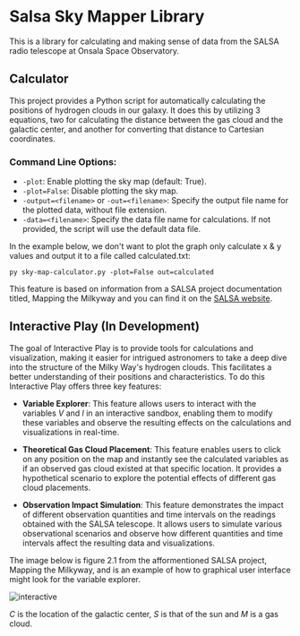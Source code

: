 # Salsa Sky Mapper Library

This is a library for calculating and making sense of data from the SALSA radio telescope at Onsala Space Observatory.

## Calculator
This project provides a Python script for automatically calculating the positions of hydrogen clouds in our galaxy. 
It does this by utilizing 3 equations, two for calculating the distance between the gas cloud and the galactic center,
and another for converting that distance to Cartesian coordinates.

### Command Line Options:

- `-plot`: Enable plotting the sky map (default: True).
- `-plot=False`: Disable plotting the sky map.
- `-output=<filename>` or `-out=<filename>`: Specify the output file name for the plotted data, without file extension.
- `-data=<filename>`: Specify the data file name for calculations. If not provided, the script will use the default data file.

In the example below, we don't want to plot the graph only calculate x & y values and output it to a file called calculated.txt: 

`py sky-map-calculator.py -plot=False out=calculated`

This feature is based on information from a SALSA project documentation titled, Mapping the Milkyway and you
can find it on the [SALSA website](https://liv.oso.chalmers.se/salsa/support).

## Interactive Play (In Development)

The goal of Interactive Play is to provide tools for calculations and visualization, making it easier for intrigued astronomers to take a deep dive into the structure of the Milky Way's hydrogen clouds. This facilitates a better understanding of their positions and characteristics. To do this Interactive Play offers three key features:

 - **Variable Explorer**: This feature allows users to interact with the variables $V$ and $l$ in an interactive sandbox, enabling them to modify these variables and observe the resulting effects on the calculations and visualizations in real-time.

 - **Theoretical Gas Cloud Placement**: This feature enables users to click on any position on the map and instantly see the calculated variables as if an observed gas cloud existed at that specific location. It provides a hypothetical scenario to explore the potential effects of different gas cloud placements.

 - **Observation Impact Simulation**: This feature demonstrates the impact of different observation quantities and time intervals on the readings obtained with the SALSA telescope. It allows users to simulate various observational scenarios and observe how different quantities and time intervals affect the resulting data and visualizations.

The image below is figure 2.1 from the afformentioned SALSA project, Mapping the Milkyway, and is an example of how to
graphical user interface might look for the variable explorer.

![interactive](https://github.com/mrikea4real/salsa-sky-mapper/assets/79717170/90d8ae12-fe9f-4c9e-acac-e17c4b17d8ca)

$C$ is the location of the galactic center, $S$ is that of the sun and $M$ is a gas cloud. 


